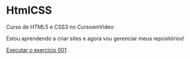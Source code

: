 # HtmlCSS
 
Curso de HTML5 e CSS3 no CursoemVideo

 Estou aprendendo a criar sites e agora vou gerenciar meus repositórios!

 <a href="https://eduardomoyses.github.io/HtmlCSS/exercicios/ex001/index.html">Executar o exercício 001</a>

